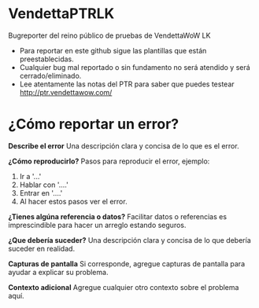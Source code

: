 # VendettaPTRLK
Bugreporter del reino público de pruebas de VendettaWoW LK

- Para reportar en este github sigue las plantillas que están preestablecidas.
- Cualquier bug mal reportado o sin fundamento no será atendido y será cerrado/eliminado.
- Lee atentamente las notas del PTR para saber que puedes testear http://ptr.vendettawow.com/


# ¿Cómo reportar un error?
**Describe el error**
Una descripción clara y concisa de lo que es el error.

**¿Cómo reproducirlo?**
Pasos para reproducir el error, ejemplo:
1. Ir a '...'
2. Hablar con '....'
3. Entrar en '....'
4. Al hacer estos pasos ver el error.

**¿Tienes algúna referencia o datos?**
Facilitar datos o referencias es imprescindible para hacer un arreglo estando seguros.

**¿Que debería suceder?**
Una descripción clara y concisa de lo que debería suceder en realidad.

**Capturas de pantalla**
Si corresponde, agregue capturas de pantalla para ayudar a explicar su problema.

**Contexto adicional**
Agregue cualquier otro contexto sobre el problema aquí.

